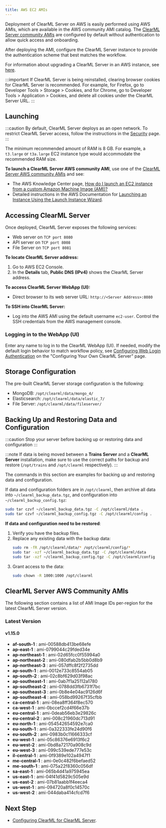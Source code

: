 ```yaml
---
title: AWS EC2 AMIs
---
```


Deployment of ClearML Server on AWS is easily performed using AWS AMIs, which are available in the AWS community AMI catalog.
The [ClearML Server community AMIs](#clearml-server-aws-community-amis) are configured by default without authentication
to allow quick access and onboarding.

After deploying the AMI, configure the ClearML Server instance to provide the authentication scheme that 
best matches the workflow.

For information about upgrading a ClearML Server in an AWS instance, see [here](upgrade_server_aws_ec2_ami.md).

:::important
If ClearML Server is being reinstalled, clearing browser cookies for ClearML Server is recommended. For example, 
for Firefox, go to Developer Tools > Storage > Cookies, and for Chrome, go to Developer Tools > Application > Cookies,
and delete all cookies under the ClearML Server URL.
:::

## Launching

:::caution
By default, ClearML Server deploys as an open network. To restrict ClearML Server access, follow the instructions 
in the [Security](clearml_server_security.md) page.
:::

The minimum recommended amount of RAM is 8 GB. For example, a `t3.large` or `t3a.large` EC2 instance type would accommodate the recommended RAM size.

**To launch a ClearML Server AWS community AMI**, use one of the [ClearML Server AWS community AMIs](#clearml-server-aws-community-amis) 
and see:

* The AWS Knowledge Center page, [How do I launch an EC2 instance from a custom Amazon Machine Image (AMI)?](https://aws.amazon.com/premiumsupport/knowledge-center/launch-instance-custom-ami/)
* Detailed instructions in the AWS Documentation for [Launching an Instance Using the Launch Instance Wizard](https://docs.aws.amazon.com/AWSEC2/latest/UserGuide/launching-instance.html).

## Accessing ClearML Server

Once deployed, ClearML Server exposes the following services:

* Web server on `TCP port 8080`
* API server on `TCP port 8008`
* File Server on `TCP port 8081`

**To locate ClearML Server address:**

1. Go to AWS EC2 Console.
1. In the **Details** tab, **Public DNS (IPv4)** shows the ClearML Server address.

**To access ClearML Server WebApp (UI):**

* Direct browser to its web server URL: `http://<Server Address>:8080`

**To SSH into ClearML Server:**

* Log into the AWS AMI using the default username `ec2-user`. Control the SSH credentials from the AWS management console.

### Logging in to the WebApp (UI)

Enter any name to log in to the ClearML WebApp (UI). If needed, modify the default login behavior to match workflow policy, 
see [Configuring Web Login Authentication](clearml_server_config.md#web-login-authentication) 
on the "Configuring Your Own ClearML Server" page.

## Storage Configuration

The pre-built ClearML Server storage configuration is the following:

* MongoDB: `/opt/clearml/data/mongo_4/`
* Elasticsearch: `/opt/clearml/data/elastic_7/`
* File Server: `/opt/clearml/data/fileserver/`


## Backing Up and Restoring Data and Configuration

:::caution
Stop your server before backing up or restoring data and configuration
:::

:::note
If data is being moved between a **Trains Server** and a **ClearML Server** installation, make sure to use the correct paths 
for backup and restore (`/opt/trains` and `/opt/clearml` respectively).
:::

The commands in this section are examples for backing up and restoring data and configuration.

If data and configuration folders are in `/opt/clearml`, then archive all data into `~/clearml_backup_data.tgz`, and 
configuration into `~/clearml_backup_config.tgz`:

```bash
sudo tar czvf ~/clearml_backup_data.tgz -C /opt/clearml/data .
sudo tar czvf ~/clearml_backup_config.tgz -C /opt/clearml/config .
```

**If data and configuration need to be restored**:

1. Verify you have the backup files.
1. Replace any existing data with the backup data:
   ```bash
   sudo rm -fR /opt/clearml/data/* /opt/clearml/config/*
   sudo tar -xzf ~/clearml_backup_data.tgz -C /opt/clearml/data
   sudo tar -xzf ~/clearml_backup_config.tgz -C /opt/clearml/config
   ```
1. Grant access to the data:
   ```bash
   sudo chown -R 1000:1000 /opt/clearml
   ```
        

## ClearML Server AWS Community AMIs

The following section contains a list of AMI Image IDs per-region for the latest ClearML Server version.



### Latest Version

#### v1.15.0

* **af-south-1** : ami-00588db413be68efe
* **ap-east-1** : ami-0799044c29fded34e
* **ap-northeast-1** : ami-02d65fcc0f55994a0
* **ap-northeast-2** : ami-080dfab2b5bb0d8b9
* **ap-northeast-3** : ami-057dffc8f2f2735dd
* **ap-south-1** : ami-0012e733c8554ab05
* **ap-south-2** : ami-02c8bf629d03f98ac
* **ap-southeast-1** : ami-0ab7f1a25112a1780
* **ap-southeast-2** : ami-0788dd3fb6731f7bc
* **ap-southeast-3** : ami-0b8e4e04ac9126d6f
* **ap-southeast-4** : ami-058bd99267f35cfbb
* **ca-central-1** : ami-08ea8ff364f8ec570
* **ca-west-1** : ami-0bccef2cd4f66e37b
* **eu-central-1** : ami-0deab56eb3e29826c
* **eu-central-2** : ami-008c21960dc713d91
* **eu-north-1** : ami-054542654592e7ca0
* **eu-south-1** : ami-0a322333fe24d90f6
* **eu-south-2** : ami-0983b0c11666333cf
* **eu-west-1** : ami-05c86376e6913f6c2
* **eu-west-2** : ami-0bd8a72170a908c9d
* **eu-west-3** : ami-099c539ede777e53c
* **il-central-1** : ami-0f9389e102a4947f1
* **me-central-1** : ami-0e0c482f6befaed52
* **me-south-1** : ami-075a22f8360c056df
* **sa-east-1** : ami-065b4d41a975945ea
* **us-east-1** : ami-04f41d5829c505e9d
* **us-east-2** : ami-07b81aabb1f4eeca4
* **us-west-1** : ami-094720a8f0c14570c
* **us-west-2** : ami-044daba414cfcd7f6

## Next Step

* [Configuring ClearML for ClearML Server](clearml_config_for_clearml_server.md).
